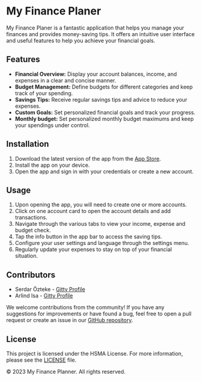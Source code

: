 # My Finance Planer

My Finance Planer is a fantastic application that helps you manage your finances and provides money-saving tips. It offers an intuitive user interface and useful features to help you achieve your financial goals.

## Features

- **Financial Overview:** Display your account balances, income, and expenses in a clear and concise manner.
- **Budget Management:** Define budgets for different categories and keep track of your spending.
- **Savings Tips:** Receive regular savings tips and advice to reduce your expenses.
- **Custom Goals:** Set personalized financial goals and track your progress.
- **Monthly budget:** Set personalized monthly budget maximums and keep your spendings under control.

## Installation

1. Download the latest version of the app from the [App Store](https://nicht-existent.com).
2. Install the app on your device.
3. Open the app and sign in with your credentials or create a new account.

## Usage

1. Upon opening the app, you will need to create one or more accounts.
2. Click on one account card to open the account details and add transactions.
3. Navigate through the various tabs to view your income, expense and budget check.
4. Tap the info button in the app bar to access the saving tips.
5. Configure your user settings and language through the settings menu.
6. Regularly update your expenses to stay on top of your financial situation.

## Contributors

- Serdar Özteke - [Gitty Profile](https://gitty.informatik.hs-mannheim.de/1925809)
- Arlind Isa - [Gitty Profile](https://gitty.informatik.hs-mannheim.de/1925670)

We welcome contributions from the community! If you have any suggestions for improvements or have found a bug, feel free to open a pull request or create an issue in our [GitHub repository](https://github.com/myapp).

## License

This project is licensed under the HSMA License. For more information, please see the [LICENSE](LICENSE) file.

© 2023 My Finance Planner. All rights reserved.